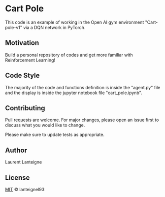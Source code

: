 # Cart Pole

This code is an example of working in the Open AI gym environment "Cart-pole-v1" via a DQN network in PyTorch. 

## Motivation

Build a personal repository of codes and get more familiar with Reinforcement Learning! 

## Code Style

The majority of the code and functions definition is inside the "agent.py" file and the display is inside the jupyter notebook file "cart_pole.ipynb".

## Contributing
Pull requests are welcome. For major changes, please open an issue first to discuss what you would like to change.

Please make sure to update tests as appropriate.

## Author 
Laurent Lanteigne
## License
[MIT](https://choosealicense.com/licenses/mit/) © lanteignel93